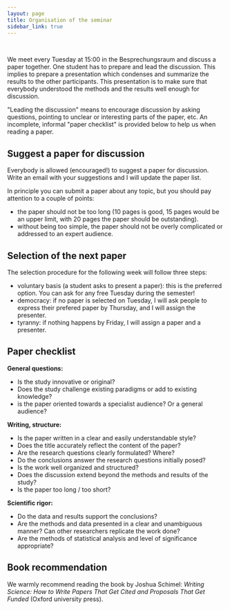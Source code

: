 ```yaml
---
layout: page
title: Organisation of the seminar
sidebar_link: true
---
```


 <br>

We meet every Tuesday at 15:00 in the Besprechungsraum and discuss a paper
together. One student has to prepare and lead the discussion. This implies
to prepare a presentation which condenses and summarize the results to
the other participants. This presentation is to make sure that everybody
understood the methods and the results well enough for discussion.

"Leading the discussion" means to encourage discussion by asking questions,
pointing to unclear or interesting parts of the paper, etc. An incomplete,
informal "paper checklist" is provided below to help us when reading a
paper.


## Suggest a paper for discussion

Everybody is allowed (encouraged!) to suggest a paper for discussion. Write
an email with your suggestions and I will update the paper list.

In principle you can submit a paper about any topic, but you should pay
attention to a couple of points:

- the paper should not be too long (10 pages is good, 15 pages would be an
  upper limit, with 20 pages the paper should be outstanding).
- without being too simple, the paper should not be overly complicated or
  addressed to an expert audience.

## Selection of the next paper

The selection procedure for the following week will follow three steps:

- voluntary basis (a student asks to present a paper): this is the preferred
  option. You can ask for any free Tuesday during the semester!
- democracy: if no paper is selected on Tuesday, I will ask people to
  express their prefered paper by Thursday, and I will assign the presenter.
- tyranny: if nothing happens by Friday, I will assign a paper and a presenter.


## Paper checklist

**General questions:**

- Is the study innovative or original?
- Does the study challenge existing paradigms or add to existing knowledge?
- is the paper oriented towards a specialist audience? Or a general audience?

**Writing, structure:**

- Is the paper written in a clear and easily understandable style?
- Does the title accurately reflect the content of the paper?
- Are the research questions clearly formulated? Where?
- Do the conclusions answer the research questions initially posed?
- Is the work well organized and structured?
- Does the discussion extend beyond the methods and results of the study?
- Is the paper too long / too short?

**Scientific rigor:**

- Do the data and results support the conclusions?
- Are the methods and data presented in a clear and unambiguous manner? Can
  other researchers replicate the work done?
- Are the methods of statistical analysis and level of significance
  appropriate?


## Book recommendation

We warmly recommend reading the book by Joshua Schimel: *Writing Science: How to
Write Papers That Get Cited and Proposals That Get Funded* (Oxford
university press).
